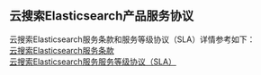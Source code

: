 ## 云搜索Elasticsearch产品服务协议

云搜索Elasticsearch服务条款和服务等级协议（SLA）详情参考如下：</br>
[云搜索Elasticsearch服务条款](https://docs.jdcloud.com/cn/product-service-agreement/jcs-for-elasticsearch-service-terms)</br>
[云搜索Elasticsearch服务服务等级协议（SLA）](https://docs.jdcloud.com/cn/product-service-agreement/jcs-for-elasticsearch-service-terms-sla)
